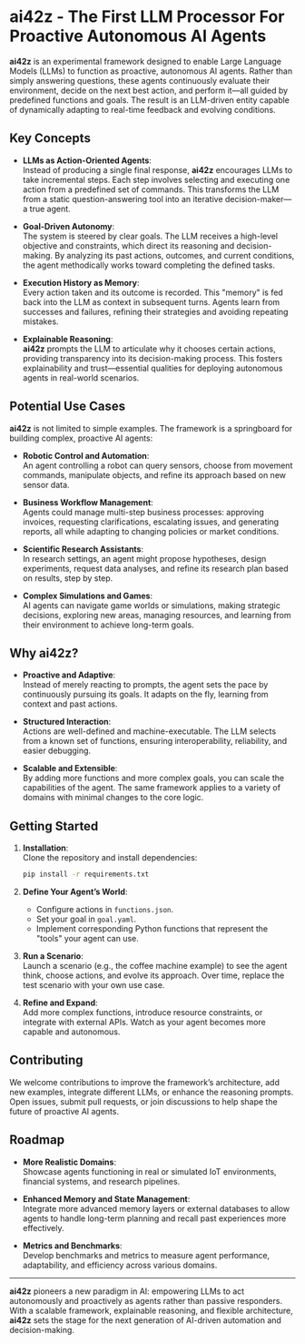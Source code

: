 # ai42z - The First LLM Processor For Proactive Autonomous AI Agents

**ai42z** is an experimental framework designed to enable Large Language Models (LLMs) to function as proactive, autonomous AI agents. Rather than simply answering questions, these agents continuously evaluate their environment, decide on the next best action, and perform it—all guided by predefined functions and goals. The result is an LLM-driven entity capable of dynamically adapting to real-time feedback and evolving conditions.

## Key Concepts

- **LLMs as Action-Oriented Agents**:  
  Instead of producing a single final response, **ai42z** encourages LLMs to take incremental steps. Each step involves selecting and executing one action from a predefined set of commands. This transforms the LLM from a static question-answering tool into an iterative decision-maker—a true agent.

- **Goal-Driven Autonomy**:  
  The system is steered by clear goals. The LLM receives a high-level objective and constraints, which direct its reasoning and decision-making. By analyzing its past actions, outcomes, and current conditions, the agent methodically works toward completing the defined tasks.

- **Execution History as Memory**:  
  Every action taken and its outcome is recorded. This "memory" is fed back into the LLM as context in subsequent turns. Agents learn from successes and failures, refining their strategies and avoiding repeating mistakes.

- **Explainable Reasoning**:  
  **ai42z** prompts the LLM to articulate why it chooses certain actions, providing transparency into its decision-making process. This fosters explainability and trust—essential qualities for deploying autonomous agents in real-world scenarios.

## Potential Use Cases

**ai42z** is not limited to simple examples. The framework is a springboard for building complex, proactive AI agents:

- **Robotic Control and Automation**:  
  An agent controlling a robot can query sensors, choose from movement commands, manipulate objects, and refine its approach based on new sensor data.

- **Business Workflow Management**:  
  Agents could manage multi-step business processes: approving invoices, requesting clarifications, escalating issues, and generating reports, all while adapting to changing policies or market conditions.

- **Scientific Research Assistants**:  
  In research settings, an agent might propose hypotheses, design experiments, request data analyses, and refine its research plan based on results, step by step.

- **Complex Simulations and Games**:  
  AI agents can navigate game worlds or simulations, making strategic decisions, exploring new areas, managing resources, and learning from their environment to achieve long-term goals.

## Why ai42z?

- **Proactive and Adaptive**:  
  Instead of merely reacting to prompts, the agent sets the pace by continuously pursuing its goals. It adapts on the fly, learning from context and past actions.

- **Structured Interaction**:  
  Actions are well-defined and machine-executable. The LLM selects from a known set of functions, ensuring interoperability, reliability, and easier debugging.

- **Scalable and Extensible**:  
  By adding more functions and more complex goals, you can scale the capabilities of the agent. The same framework applies to a variety of domains with minimal changes to the core logic.

## Getting Started

1. **Installation**:  
   Clone the repository and install dependencies:
   ```bash
   pip install -r requirements.txt
   ```

2. **Define Your Agent’s World**:  
   - Configure actions in `functions.json`.
   - Set your goal in `goal.yaml`.
   - Implement corresponding Python functions that represent the "tools" your agent can use.

3. **Run a Scenario**:  
   Launch a scenario (e.g., the coffee machine example) to see the agent think, choose actions, and evolve its approach. Over time, replace the test scenario with your own use case.

4. **Refine and Expand**:  
   Add more complex functions, introduce resource constraints, or integrate with external APIs. Watch as your agent becomes more capable and autonomous.

## Contributing

We welcome contributions to improve the framework’s architecture, add new examples, integrate different LLMs, or enhance the reasoning prompts. Open issues, submit pull requests, or join discussions to help shape the future of proactive AI agents.

## Roadmap

- **More Realistic Domains**:  
  Showcase agents functioning in real or simulated IoT environments, financial systems, and research pipelines.

- **Enhanced Memory and State Management**:  
  Integrate more advanced memory layers or external databases to allow agents to handle long-term planning and recall past experiences more effectively.

- **Metrics and Benchmarks**:  
  Develop benchmarks and metrics to measure agent performance, adaptability, and efficiency across various domains.

---

**ai42z** pioneers a new paradigm in AI: empowering LLMs to act autonomously and proactively as agents rather than passive responders. With a scalable framework, explainable reasoning, and flexible architecture, **ai42z** sets the stage for the next generation of AI-driven automation and decision-making.